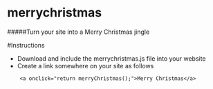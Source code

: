 # merrychristmas
#####Turn your site into a Merry Christmas jingle

#Instructions
- Download and include the merrychristmas.js file into your website
- Create a link somewhere on your site as follows
```
	<a onclick="return merryChristmas();">Merry Christmas</a>
```

